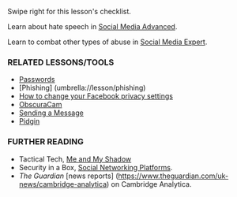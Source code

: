 [Title]: # (What now?)
[Order]: # (10)

Swipe right for this lesson's checklist.

Learn about hate speech in [Social Media Advanced](umbrella://lesson/social-media/1).

Learn to combat other types of abuse in [Social Media Expert](umbrella://lesson/social-media/2).

### RELATED LESSONS/TOOLS

*   [Passwords](umbrella://lesson/passwords)
*	[Phishing] (umbrella://lesson/phishing)
*   [How to change your Facebook privacy settings](umbrella://lesson/facebook)
*   [ObscuraCam](umbrella://lesson/obscuracam)
*   [Sending a Message](umbrella://lesson/sending-a-message)
*   [Pidgin](umbrella://lesson/pidgin)

### FURTHER READING

*	Tactical Tech, [Me and My Shadow](https://myshadow.org/)
*   Security in a Box, [Social Networking Platforms](https://securityinabox.org/en/guide/social-networking/web/).
* *The Guardian* [news reports] (https://www.theguardian.com/uk-news/cambridge-analytica) on Cambridge Analytica.
